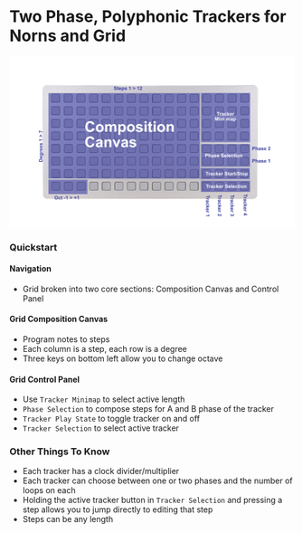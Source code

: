 # Two Phase, Polyphonic Trackers for Norns and Grid

![Script Map](script_map.jpg "Grid Map")

### Quickstart
#### Navigation
- Grid broken into two core sections: Composition Canvas and Control Panel
#### Grid Composition Canvas
- Program notes to steps
- Each column is a step, each row is a degree
- Three keys on bottom left allow you to change octave
#### Grid Control Panel
- Use `Tracker Minimap` to select active length
- `Phase Selection` to compose steps for A and B phase of the tracker
- `Tracker Play State` to toggle tracker on and off
- `Tracker Selection` to select active tracker
### Other Things To Know
- Each tracker has a clock divider/multiplier
- Each tracker can choose between one or two phases and the number of loops on each
- Holding the active tracker button in `Tracker Selection` and pressing a step allows you to jump directly to editing that step
- Steps can be any length
